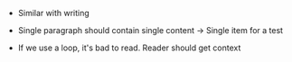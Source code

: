- Similar with writing
- Single paragraph should contain single content
  -> Single item for a test

- If we use a loop, it's bad to read. Reader should get context
